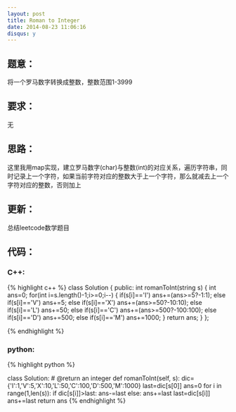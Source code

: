 ```yaml
---
layout: post
title: Roman to Integer
date: 2014-08-23 11:06:16
disqus: y
---
```


## 题意：
将一个罗马数字转换成整数，整数范围1-3999

## 要求：
无

## 思路：
这里我用map实现，建立罗马数字(char)与整数(int)的对应关系，遍历字符串，同时记录上一个字符，如果当前字符对应的整数大于上一个字符，那么就减去上一个字符对应的整数，否则加上

## 更新：
总结leetcode数学题目

## 代码：

### C++:

{% highlight c++ %}
class Solution {
public:
    int romanToInt(string s) {
        int ans=0;
        for(int i=s.length()-1;i>=0;i--)
        {
            if(s[i]=='I')
                ans+=(ans>=5?-1:1);
            else if(s[i]=='V')
                ans+=5;
            else if(s[i]=='X')
                ans+=(ans>=50?-10:10);
            else if(s[i]=='L')
                ans+=50;
            else if(s[i]=='C')
                ans+=(ans>=500?-100:100);
            else if(s[i]=='D')
                ans+=500;
            else if(s[i]=='M')
                ans+=1000;
        }
        return ans;
    }
};


 {% endhighlight %}
### python:

{% highlight python %}

class Solution:
    # @return an integer
    def romanToInt(self, s):
        dic={'I':1,'V':5,'X':10,'L':50,'C':100,'D':500,'M':1000}
        last=dic[s[0]]
        ans=0
        for i in range(1,len(s)):
            if dic[s[i]]>last:
                ans-=last
            else:
                ans+=last
            last=dic[s[i]]
        ans+=last
        return ans
 {% endhighlight %}
